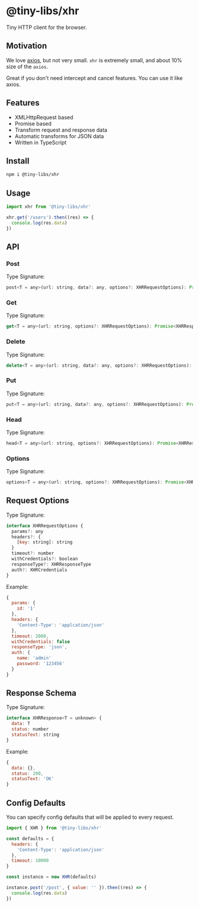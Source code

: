 # @tiny-libs/xhr

Tiny HTTP client for the browser.

## Motivation

We love [axios](https://github.com/axios/axios), but not very small. `xhr` is extremely small, and about 10% size of the `axios`.

Great if you don't need intercept and cancel features. You can use it like axios.

## Features

- XMLHttpRequest based
- Promise based
- Transform request and response data
- Automatic transforms for JSON data
- Written in TypeScript

## Install

```sh
npm i @tiny-libs/xhr
```

## Usage

```js
import xhr from '@tiny-libs/xhr'

xhr.get('/users').then((res) => {
  console.log(res.data)
})
```

## API

### Post

Type Signature:

```js
post<T = any>(url: string, data?: any, options?: XHRRequestOptions): Promise<XHRResponse<T>>
```

### Get

Type Signature:

```js
get<T = any>(url: string, options?: XHRRequestOptions): Promise<XHRResponse<T>>
```

### Delete

Type Signature:

```js
delete<T = any>(url: string, data?: any, options?: XHRRequestOptions): Promise<XHRResponse<T>>
```

### Put

Type Signature:

```js
put<T = any>(url: string, data?: any, options?: XHRRequestOptions): Promise<XHRResponse<T>>
```

### Head

Type Signature:

```js
head<T = any>(url: string, options?: XHRRequestOptions): Promise<XHRResponse<T>>
```

### Options

Type Signature:

```js
options<T = any>(url: string, options?: XHRRequestOptions): Promise<XHRResponse<T>>
```

## Request Options

Type Signature:

```js
interface XHRRequestOptions {
  params?: any
  headers?: {
    [key: string]: string
  }
  timeout?: number
  withCredentials?: boolean
  responseType?: XHRResponseType
  auth?: XHRCredentials
}
```

Example:

```js
{
  params: {
    id: '1'
  },
  headers: {
    'Content-Type': 'applcation/json'
  },
  timeout: 2000,
  withCredentials: false
  responseType: 'json',
  auth: {
    name: 'admin'
    password: '123456'
  }
}
```

## Response Schema

Type Signature:

```js
interface XHRResponse<T = unknown> {
  data: T
  status: number
  statusText: string
}
```

Example:

```js
{
  data: {},
  status: 200,
  statusText: 'OK'
}
```

## Config Defaults

You can specify config defaults that will be applied to every request.

```js
import { XHR } from '@tiny-libs/xhr'

const defaults = {
  headers: {
    'Content-Type': 'applcation/json'
  },
  timeout: 10000
}

const instance = new XHR(defaults)

instance.post('/post', { value: '' }).then((res) => {
  console.log(res.data)
})
```
